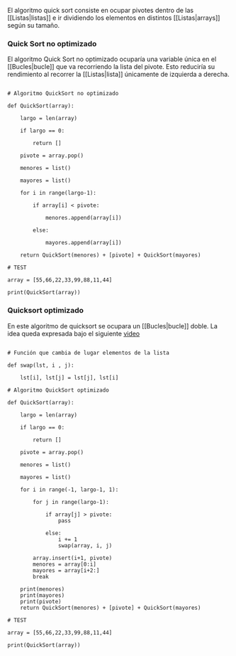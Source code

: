 El algoritmo quick sort consiste en ocupar pivotes dentro de las [[Listas|listas]] e ir dividiendo los elementos en distintos [[Listas|arrays]] según su tamaño. 

### Quick Sort no optimizado 

El algoritmo Quick Sort no optimizado ocuparía una variable única en el [[Bucles|bucle]] que va recorriendo la lista del pivote. Esto reduciría su rendimiento al recorrer la [[Listas|lista]] únicamente de izquierda a derecha. 

```jupyter 

# Algoritmo QuickSort no optimizado 

def QuickSort(array):

	largo = len(array)
	
	if largo == 0:
	
		return []
	
	pivote = array.pop()
	
	menores = list()
	
	mayores = list()
	
	for i in range(largo-1):
	
		if array[i] < pivote:
		
			menores.append(array[i])
		
		else:
		
			mayores.append(array[i])
	
	return QuickSort(menores) + [pivote] + QuickSort(mayores)

# TEST 

array = [55,66,22,33,99,88,11,44]

print(QuickSort(array))

```

### Quicksort optimizado 

En este algoritmo de quicksort se ocupara un [[Bucles|bucle]] doble. La idea queda expresada bajo el siguiente [video](https://www.youtube.com/watch?v=MZaf_9IZCrc&ab_channel=KCAng)

```jupyter 

# Función que cambia de lugar elementos de la lista 

def swap(lst, i , j):

	lst[i], lst[j] = lst[j], lst[i]
	
# Algoritmo QuickSort optimizado 

def QuickSort(array):

	largo = len(array)
	
	if largo == 0:
	
		return []
	
	pivote = array.pop()
	
	menores = list()
	
	mayores = list()
	
	for i in range(-1, largo-1, 1):
	
		for j in range(largo-1):
		
			if array[j] > pivote:
				pass

			else:
				i += 1
				swap(array, i, j)
			 
		array.insert(i+1, pivote)
		menores = array[0:i]
		mayores = array[i+2:]
		break

	print(menores)
	print(mayores)
	print(pivote)
	return QuickSort(menores) + [pivote] + QuickSort(mayores)

# TEST 

array = [55,66,22,33,99,88,11,44]

print(QuickSort(array))

```